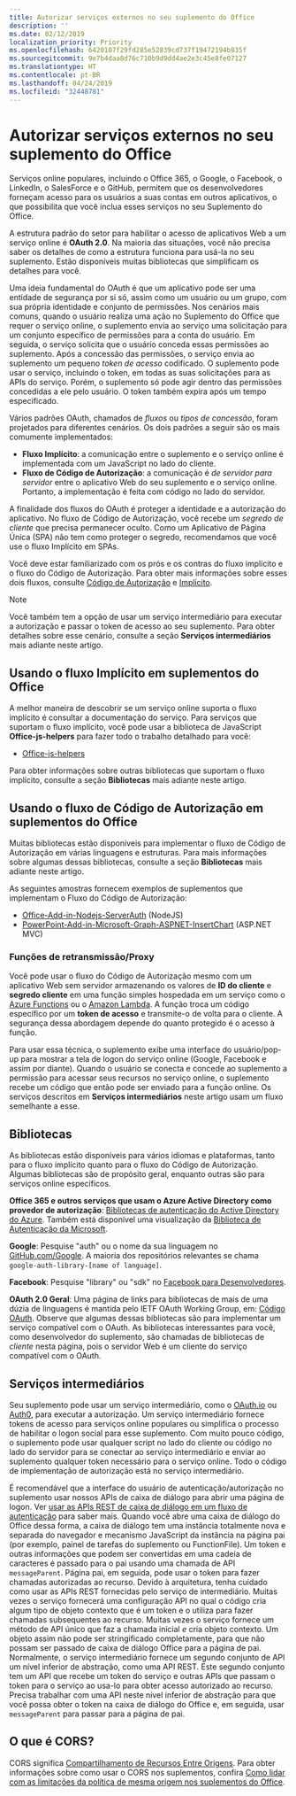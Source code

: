 ```yaml
---
title: Autorizar serviços externos no seu suplemento do Office
description: ''
ms.date: 02/12/2019
localization_priority: Priority
ms.openlocfilehash: 6420107f29fd285e52839cd737f19472194b835f
ms.sourcegitcommit: 9e7b4daa8d76c710b9d9dd4ae2e3c45e8fe07127
ms.translationtype: HT
ms.contentlocale: pt-BR
ms.lasthandoff: 04/24/2019
ms.locfileid: "32448781"
---
```

# <a name="authorize-external-services-in-your-office-add-in"></a>Autorizar serviços externos no seu suplemento do Office

Serviços online populares, incluindo o Office 365, o Google, o Facebook, o LinkedIn, o SalesForce e o GitHub, permitem que os desenvolvedores forneçam acesso para os usuários a suas contas em outros aplicativos, o que possibilita que você inclua esses serviços no seu Suplemento do Office.

A estrutura padrão do setor para habilitar o acesso de aplicativos Web a um serviço online é **OAuth 2.0**. Na maioria das situações, você não precisa saber os detalhes de como a estrutura funciona para usá-la no seu suplemento. Estão disponíveis muitas bibliotecas que simplificam os detalhes para você.

Uma ideia fundamental do OAuth é que um aplicativo pode ser uma entidade de segurança por si só, assim como um usuário ou um grupo, com sua própria identidade e conjunto de permissões. Nos cenários mais comuns, quando o usuário realiza uma ação no Suplemento do Office que requer o serviço online, o suplemento envia ao serviço uma solicitação para um conjunto específico de permissões para a conta do usuário. Em seguida, o serviço solicita que o usuário conceda essas permissões ao suplemento. Após a concessão das permissões, o serviço envia ao suplemento um pequeno *token de acesso* codificado. O suplemento pode usar o serviço, incluindo o token, em todas as suas solicitações para as APIs do serviço. Porém, o suplemento só pode agir dentro das permissões concedidas a ele pelo usuário. O token também expira após um tempo especificado.

Vários padrões OAuth, chamados de *fluxos* ou *tipos de concessão*, foram projetados para diferentes cenários. Os dois padrões a seguir são os mais comumente implementados:

- **Fluxo Implícito**: a comunicação entre o suplemento e o serviço online é implementada com um JavaScript no lado do cliente.
- **Fluxo de Código de Autorização**: a comunicação é *de servidor para servidor* entre o aplicativo Web do seu suplemento e o serviço online. Portanto, a implementação é feita com código no lado do servidor.

A finalidade dos fluxos do OAuth é proteger a identidade e a autorização do aplicativo. No fluxo de Código de Autorização, você recebe um *segredo de cliente* que precisa permanecer oculto. Como um Aplicativo de Página Única (SPA) não tem como proteger o segredo, recomendamos que você use o fluxo Implícito em SPAs.

Você deve estar familiarizado com os prós e os contras do fluxo implícito e o fluxo do Código de Autorização. Para obter mais informações sobre esses dois fluxos, consulte [Código de Autorização](https://tools.ietf.org/html/rfc6749#section-1.3.1) e [Implícito](https://tools.ietf.org/html/rfc6749#section-1.3.2).

> [!NOTE]
> Você também tem a opção de usar um serviço intermediário para executar a autorização e passar o token de acesso ao seu suplemento. Para obter detalhes sobre esse cenário, consulte a seção **Serviços intermediários** mais adiante neste artigo.

## <a name="using-the-implicit-flow-in-office-add-ins"></a>Usando o fluxo Implícito em suplementos do Office
A melhor maneira de descobrir se um serviço online suporta o fluxo implícito é consultar a documentação do serviço. Para serviços que suportam o fluxo implícito, você pode usar a biblioteca de JavaScript **Office-js-helpers** para fazer todo o trabalho detalhado para você:

- [Office-js-helpers](https://github.com/OfficeDev/office-js-helpers)

Para obter informações sobre outras bibliotecas que suportam o fluxo implícito, consulte a seção **Bibliotecas** mais adiante neste artigo.

## <a name="using-the-authorization-code-flow-in-office-add-ins"></a>Usando o fluxo de Código de Autorização em suplementos do Office

Muitas bibliotecas estão disponíveis para implementar o fluxo de Código de Autorização em várias linguagens e estruturas. Para mais informações sobre algumas dessas bibliotecas, consulte a seção **Bibliotecas** mais adiante neste artigo.

As seguintes amostras fornecem exemplos de suplementos que implementam o Fluxo do Código de Autorização:

- [Office-Add-in-Nodejs-ServerAuth](https://github.com/OfficeDev/Office-Add-in-Nodejs-ServerAuth) (NodeJS)
- [PowerPoint-Add-in-Microsoft-Graph-ASPNET-InsertChart](https://github.com/OfficeDev/PowerPoint-Add-in-Microsoft-Graph-ASPNET-InsertChart) (ASP.NET MVC)

### <a name="relayproxy-functions"></a>Funções de retransmissão/Proxy

Você pode usar o fluxo do Código de Autorização mesmo com um aplicativo Web sem servidor armazenando os valores de **ID do cliente** e **segredo cliente** em uma função simples hospedada em um serviço como o [Azure Functions](https://azure.microsoft.com/services/functions) ou o [Amazon Lambda](https://aws.amazon.com/lambda). A função troca um código específico por um **token de acesso** e transmite-o de volta para o cliente. A segurança dessa abordagem depende do quanto protegido é o acesso à função.

Para usar essa técnica, o suplemento exibe uma interface do usuário/pop-up para mostrar a tela de logon do serviço online (Google, Facebook e assim por diante). Quando o usuário se conecta e concede ao suplemento a permissão para acessar seus recursos no serviço online, o suplemento recebe um código que então pode ser enviado para a função online. Os serviços descritos em **Serviços intermediários** neste artigo usam um fluxo semelhante a esse.

## <a name="libraries"></a>Bibliotecas

As bibliotecas estão disponíveis para vários idiomas e plataformas, tanto para o fluxo implícito quanto para o fluxo do Código de Autorização. Algumas bibliotecas são de propósito geral, enquanto outras são para serviços online específicos.

**Office 365 e outros serviços que usam o Azure Active Directory como provedor de autorização**: [Bibliotecas de autenticação do Active Directory do Azure](https://azure.microsoft.com/documentation/articles/active-directory-authentication-libraries/). Também está disponível uma visualização da [Biblioteca de Autenticação da Microsoft](https://www.nuget.org/packages/Microsoft.Identity.Client).

**Google**: Pesquise "auth" ou o nome da sua linguagem no [GitHub.com/Google](https://github.com/google). A maioria dos repositórios relevantes se chama `google-auth-library-[name of language]`.

**Facebook**: Pesquise "library" ou "sdk" no [Facebook para Desenvolvedores](https://developers.facebook.com).

**OAuth 2.0 Geral**: Uma página de links para bibliotecas de mais de uma dúzia de linguagens é mantida pelo IETF OAuth Working Group, em: [Código OAuth](https://oauth.net/code/). Observe que algumas dessas bibliotecas são para implementar um serviço compatível com o OAuth. As bibliotecas interessantes para você, como desenvolvedor do suplemento, são chamadas de bibliotecas de *cliente* nesta página, pois o servidor Web é um cliente do serviço compatível com o OAuth.

## <a name="middleman-services"></a>Serviços intermediários

Seu suplemento pode usar um serviço intermediário, como o [OAuth.io](https://oauth.io) ou [Auth0](https://auth0.com), para executar a autorização. Um serviço intermediário fornece tokens de acesso para serviços online populares ou simplifica o processo de habilitar o logon social para esse suplemento. Com muito pouco código, o suplemento pode usar qualquer script no lado do cliente ou código no lado do servidor para se conectar ao serviço intermediário e enviar ao suplemento qualquer token necessário para o serviço online. Todo o código de implementação de autorização está no serviço intermediário. 

É recomendável que a interface do usuário de autenticação/autorização no suplemento usar nossos APIs de caixa de diálogo para abrir uma página de logon. Ver [usar as APIs REST de caixa de diálogo em um fluxo de autenticação](dialog-api-in-office-add-ins.md#use-the-dialog-apis-in-an-authentication-flow) para saber mais. Quando você abre uma caixa de diálogo do Office dessa forma, a caixa de diálogo tem uma instância totalmente nova e separada do navegador e mecanismo JavaScript da instância na página pai (por exemplo, painel de tarefas do suplemento ou FunctionFile). Um token e outras informações que podem ser convertidas em uma cadeia de caracteres é passado para o pai usando uma chamada de API `messageParent`. Página pai, em seguida, pode usar o token para fazer chamadas autorizadas ao recurso. Devido à arquitetura, tenha cuidado como usar as APIs REST fornecidas pelo serviço de intermediário. Muitas vezes o serviço fornecerá uma configuração API no qual o código cria algum tipo de objeto contexto que é um token e o utiliza para fazer chamadas subsequentes ao recurso. Muitas vezes o serviço fornece um método de API único que faz a chamada inicial *e* cria objeto contexto. Um objeto assim não pode ser stringificado completamente, para que não possam ser passado de caixa de diálogo Office para a página de pai. Normalmente, o serviço intermediário fornece um segundo conjunto de API um nível inferior de abstração, como uma API REST. Este segundo conjunto tem um API que recebe um token do serviço e outras APIs que passam o token para o serviço ao usa-lo para obter acesso autorizado ao recurso. Precisa trabalhar com uma API neste nível inferior de abstração para que você possa obter o token na caixa de diálogo do Office e, em seguida, usar `messageParent` para passar para a página de pai. 

## <a name="what-is-cors"></a>O que é CORS?

CORS significa [Compartilhamento de Recursos Entre Origens](https://developer.mozilla.org/docs/Web/HTTP/Access_control_CORS). Para obter informações sobre como usar o CORS nos suplementos, confira [Como lidar com as limitações da política de mesma origem nos suplementos do Office](addressing-same-origin-policy-limitations.md).
